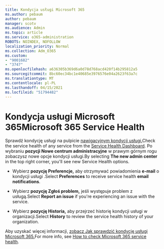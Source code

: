 ```yaml
---
title: Kondycja usługi Microsoft 365
ms.author: pebaum
author: pebaum
manager: scotv
ms.audience: Admin
ms.topic: article
ms.service: o365-administration
ROBOTS: NOINDEX, NOFOLLOW
localization_priority: Normal
ms.collection: Adm_O365
ms.custom:
- "9001682"
- "3747"
ms.openlocfilehash: a636305b369d6a0d78d768acd420f14b295812a5
ms.sourcegitcommit: 8bc60ec34bc1e40685e3976576e04a2623f63a7c
ms.translationtype: MT
ms.contentlocale: pl-PL
ms.lasthandoff: 04/15/2021
ms.locfileid: "51794482"
---
```

# <a name="microsoft-365-service-health"></a><span data-ttu-id="231a5-102">Kondycja usługi Microsoft 365</span><span class="sxs-lookup"><span data-stu-id="231a5-102">Microsoft 365 Service Health</span></span>


<span data-ttu-id="231a5-103">Sprawdź kondycję usługi na pulpicie [nawigacyjnym kondycji usługi.](https://admin.microsoft.com/Adminportal/Home?source=applauncher#/servicehealth)</span><span class="sxs-lookup"><span data-stu-id="231a5-103">Check the service health of any service from the [Service Health Dashboard](https://admin.microsoft.com/Adminportal/Home?source=applauncher#/servicehealth).</span></span> <span data-ttu-id="231a5-104">Po wybraniu **pozycji Nowe centrum administracyjne** w prawym górnym rogu zobaczysz nowe opcje kondycji usługi.</span><span class="sxs-lookup"><span data-stu-id="231a5-104">By selecting **The new admin center** in the top right corner, you'll see new Service Health options.</span></span>

- <span data-ttu-id="231a5-105">Wybierz **pozycję Preferencje,** aby otrzymywać powiadomienia **e-mail** o kondycji usługi .</span><span class="sxs-lookup"><span data-stu-id="231a5-105">Select **Preferences** to receive service health **email notifications**.</span></span>

- <span data-ttu-id="231a5-106">Wybierz **pozycję Zgłoś problem,** jeśli występuje problem z usługą.</span><span class="sxs-lookup"><span data-stu-id="231a5-106">Select **Report an issue** if you're experiencing an issue with the service.</span></span>

- <span data-ttu-id="231a5-107">Wybierz **pozycję Historia,** aby przejrzeć historię kondycji usługi w organizacji.</span><span class="sxs-lookup"><span data-stu-id="231a5-107">Select **History** to review the service health history of your organization.</span></span> 

<span data-ttu-id="231a5-108">Aby uzyskać więcej informacji, [zobacz Jak sprawdzić kondycję usługi Microsoft 365.](https://docs.microsoft.com/office365/enterprise/view-service-health)</span><span class="sxs-lookup"><span data-stu-id="231a5-108">For more info, see [How to check Microsoft 365 service health](https://docs.microsoft.com/office365/enterprise/view-service-health).</span></span> 
